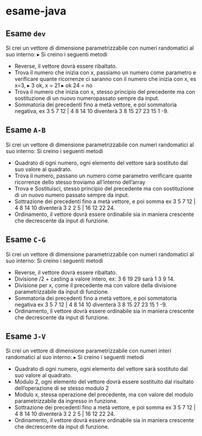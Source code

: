 # esame-java


## Esame  ```dev``` 
Si crei un vettore di dimensione parametrizzabile con numeri randomatici al suo interno: ▸ Si creino i seguenti metodi
* Reverse, il vettore dovrà essere ribaltato.
* Trova il numero che inizia con x, passiamo un numero come parametro e verificare quante ricorrenze ci saranno
con il numero che inizia con x, es 
x=3, ▸ 3 ok, 
x = 21 ▸ ok
24 = no
* Trova il numero che inizia con x, stesso principio del precedente ma con sostituzione di un nuovo numeropassato sempre da input.
* Sommatoria dei precedenti fino a metà vettore, e poi sommatoria negativa, ex 3 5 7 12 | 4 8 14 10 diventerà 3 8 15 27 23 15 1 -9.


## Esame  ```A-B``` 
Si crei un vettore di dimensione parametrizzabile con numeri randomatici al suo interno: 
Si creino i seguenti metodi
* Quadrato di ogni numero, ogni elemento del vettore sarà sostituto dal suo valore al quadrato.
* Trova il numero, passano un numero come parametro verificare quante ricorrenze dello stesso troviamo all’interno dell’array
* Trova e Sostituisci, stesso principio del precedente ma con sostituzione di un nuovo numero passato sempre da input.
* Sottrazione dei precedenti fino a metà vettore, e poi somma ex 3 5 7 12 | 4 8 14 10 diventerà 3 2 2 5 | 16 12 22 24.
* Ordinamento, il vettore dovrà essere ordinabile sia in maniera crescente che decrescente da input di funzione.

## Esame  ```C-G``` 
Si crei un vettore di dimensione parametrizzabile con numeri randomatici al suo interno:
Si creino i seguenti metodi
* Reverse, il vettore dovrà essere ribaltato.
* Divisione /2 + casting a valore intero, ex: 3 6 19 29 sarà 1 3 9 14.
* Divisione per x, come il precedente ma con valore della divisione parametrizzabile da input di funzione.
* Sommatoria dei precedenti fino a metà vettore, e poi sommatoria negativa ex 3 5 7 12 | 4 8 14 10 diventerà 3 8 15 27 23 15 1 -9.
* Ordinamento, il vettore dovrà essere ordinabile sia in maniera crescente che decrescente da input di funzione.

## Esame  ```J-V``` 
Si crei un vettore di dimensione parametrizzabile con numeri interi randomatici al suo interno: ▸ Si creino i seguenti metodi
* Quadrato di ogni numero, ogni elemento del vettore sarà sostituto dal suo valore al quadrato.
* Modulo 2, ogni elemento del vettore dovrà essere sostituito dal risultato dell’operazione di se stesso modulo 2
* Modulo x, stessa operazione del precedente, ma con valore del modulo parametrizzabile da ingresso in funzione.
* Sottrazione dei precedenti fino a metà vettore, e poi somma ex 3 5 7 12 | 4 8 14 10 diventerà 3 2 2 5 | 16 12 22 24.
* Ordinamento, il vettore dovrà essere ordinabile sia in maniera crescente che decrescente da input di funzione.
